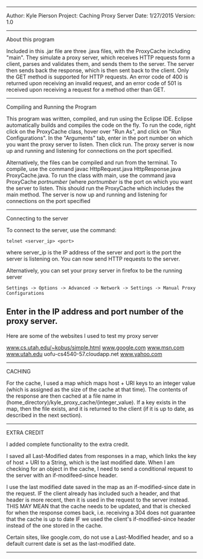 ---------------------------------------------------------------------------------------------------

Author:  Kyle Pierson
Project: Caching Proxy Server
Date:    1/27/2015
Version: 1.0

---------------------------------------------------------------------------------------------------

About this program

Included in this .jar file are three .java files, with the ProxyCache including "main".  They
simulate a proxy server, which receives HTTP requests form a client, parses and validates them,
and sends them to the server.  The server then sends back the response, which is then sent back
to the client.  Only the GET method is supported for HTTP requests.  An error code of 400 is
returned upon receiving an invalid request, and an error code of 501 is received upon receiving
a request for a method other than GET.

---------------------------------------------------------------------------------------------------

Compiling and Running the Program

This program was written, compiled, and run using the Eclipse IDE.  Eclipse automatically builds
and compiles the code on the fly.  To run the code, right click on the ProxyCache class, hover
over "Run As", and click on "Run Configurations".  In the "Arguments" tab, enter in the port
number on which you want the proxy server to listen.  Then click run.  The proxy server is now
up and running and listening for connections on the port specified.

Alternatively, the files can be compiled and run from the terminal.  To compile, use the command
javac HttpRequest.java HttpResponse.java ProxyCache.java.  To run the class with main, use the
command java ProxyCache *portnumber* (where *portnumber* is the port on which you want the server
to listen.  This should run the ProxyCache which includes the main method.  The server is now up
and running and listening for connections on the port specified

---------------------------------------------------------------------------------------------------

Connecting to the server

To connect to the server, use the command:

	telnet <server_ip> <port>

where server_ip is the IP address of the server and port is the port the server is listening on.
You can now send HTTP requests to the server.

Alternatively, you can set your proxy server in firefox to be the running server

	Settings -> Options -> Advanced -> Network -> Settings -> Manual Proxy Configurations
	
Enter in the IP address and port number of the proxy server.
---------------------------------------------------------------------------------------------------

Here are some of the websites I used to test my proxy server

www.cs.utah.edu/~kobus/simple.html
www.google.com
www.msn.com
www.utah.edu
uofu-cs4540-57.cloudapp.net
www.yahoo.com

---------------------------------------------------------------------------------------------------

CACHING

For the cache, I used a map which maps host + URI keys to an integer value (which is assigned as
the size of the cache at that time).  The contents of the response are then cached at a file name
in (home_directory)/kyle_proxy_cache/(integer_value).  If a key exists in the map, then the file
exists, and it is returned to the client (if it is up to date, as described in the next section).

---------------------------------------------------------------------------------------------------

EXTRA CREDIT

I added complete functionality to the extra credit.

I saved all Last-Modified dates from responses in a map, which links the key of host + URI to a
String, which is the last modified date.  When I am checking for an object in the cache, I need
to send a conditional request to the server with an if-modifeed-since header.

I use the last modified date saved in the map as an if-modified-since date in the request. IF the
client already has included such a header, and that header is more recent, then it is used in the
request to the server instead.  THIS MAY MEAN that the cache needs to be updated, and that is
checked for when the response comes back, i.e. receiving a 304 does not guarantee that the cache
is up to date IF we used the client's if-modified-since header instead of the one stored in the
cache.

Certain sites, like google.com, do not use a Last-Modified header, and so a default current date
is set as the last-modified date.

--------------------------------------------------------------------------------------------------